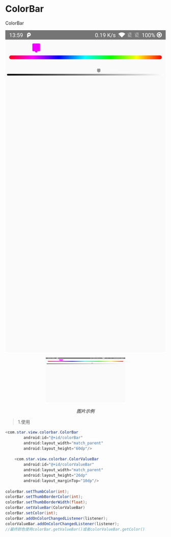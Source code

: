 # ColorBar
ColorBar

![](down.png)

<p align="center">
	<img src="down.png" alt="Sample"  width="250" height="140">
	<p align="center">
		<em>图片示例</em>
	</p>
</p>


> 1.使用
```java
<com.star.view.colorbar.ColorBar
        android:id="@+id/colorBar"
        android:layout_width="match_parent"
        android:layout_height="60dp"/>

    <com.star.view.colorbar.ColorValueBar
        android:id="@+id/colorValueBar"
        android:layout_width="match_parent"
        android:layout_height="26dp"
        android:layout_marginTop="10dp"/>

colorBar.setThumbColor(int);
colorBar.setThumbBorderColor(int);
colorBar.setThumbBorderWidth(float);
colorBar.setValueBar(ColorValueBar)
colorBar.setColor(int);
colorBar.addOnColorChangedListener(listener);
colorValueBar.addOnColorChangedListener(listener);
//最终颜色使用colorBar.getValueBar()或者colorValueBar.getColor()
```
